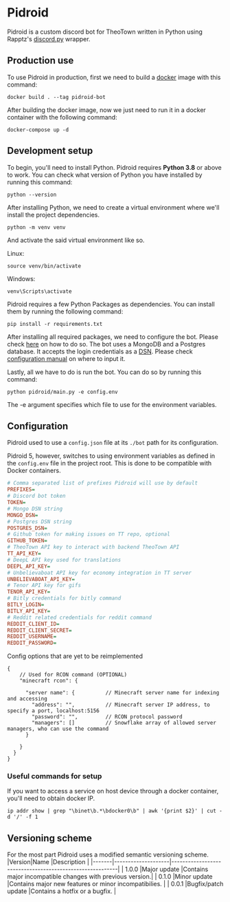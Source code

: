 # Pidroid

Pidroid is a custom discord bot for TheoTown written in Python using Rapptz's [discord.py](https://github.com/Rapptz/discord.py) wrapper.

## Production use

To use Pidroid in production, first we need to build a [docker](https://www.docker.com) image with this command:

```shell
docker build . --tag pidroid-bot
```

After building the docker image, now we just need to run it in a docker container with the following command:

```shell
docker-compose up -d
```

## Development setup

To begin, you'll need to install Python. Pidroid requires **Python 3.8** or above to work. You can check what version of Python you have installed by running this command:

```shell
python --version
```

After installing Python, we need to create a virtual environment where we'll install the project dependencies.

```shell
python -m venv venv
```

And activate the said virtual environment like so.

Linux:
```shell
source venv/bin/activate
```

Windows:
```shell
venv\Scripts\activate
```

Pidroid requires a few Python Packages as dependencies. You can install them by running the following command:

```shell
pip install -r requirements.txt
```

After installing all required packages, we need to configure the bot. Please check [here](#configuration) on how to do so.
The bot uses a MongoDB and a Postgres database. It accepts the login credentials as a [DSN](https://docs.mongodb.com/manual/reference/connection-string/#standard-connection-string-format). Please check [configuration manual](#configuration) on where to input it.

Lastly, all we have to do is run the bot. You can do so by running this command:

```shell
python pidroid/main.py -e config.env
```

The -e argument specifies which file to use for the environment variables.

## Configuration

Pidroid used to use a `config.json` file at its `./bot` path for its configuration.

Pidroid 5, however, switches to using environment variables as defined in the `config.env` file in the project root.
This is done to be compatible with Docker containers.

```ini
# Comma separated list of prefixes Pidroid will use by default
PREFIXES=
# Discord bot token
TOKEN=
# Mongo DSN string
MONGO_DSN=
# Postgres DSN string
POSTGRES_DSN=
# Github token for making issues on TT repo, optional
GITHUB_TOKEN=
# TheoTown API key to interact with backend TheoTown API
TT_API_KEY=
# DeepL API key used for translations
DEEPL_API_KEY=
# Unbelievaboat API key for economy integration in TT server
UNBELIEVABOAT_API_KEY=
# Tenor API key for gifs
TENOR_API_KEY=
# Bitly credentials for bitly command
BITLY_LOGIN=
BITLY_API_KEY=
# Reddit related credentials for reddit command
REDDIT_CLIENT_ID=
REDDIT_CLIENT_SECRET=
REDDIT_USERNAME=
REDDIT_PASSWORD=
```

Config options that are yet to be reimplemented
```jsonc
{
    // Used for RCON command (OPTIONAL)
    "minecraft rcon": {

      "server name": {          // Minecraft server name for indexing and accessing
        "address": "",          // Minecraft server IP address, to specify a port, localhost:5156
        "password": "",         // RCON protocol password
        "managers": []          // Snowflake array of allowed server managers, who can use the command
      }

    }
  }
}
```

### Useful commands for setup

If you want to access a service on host device through a docker container, you'll need to obtain docker IP.
```shell
ip addr show | grep "\binet\b.*\bdocker0\b" | awk '{print $2}' | cut -d '/' -f 1
```

## Versioning scheme

For the most part Pidroid uses a modified semantic versioning scheme.
|Version|Name                |Description                                               |
|-------|--------------------|----------------------------------------------------------|
| 1.0.0 |Major update        |Contains major incompatible changes with previous version.|
| 0.1.0 |Minor update        |Contains major new features or minor incompatibilies.     |
| 0.0.1 |Bugfix/patch update |Contains a hotfix or a bugfix.                            |
